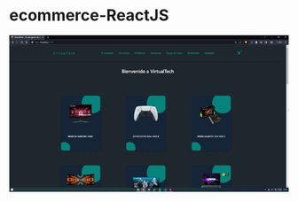 # ecommerce-ReactJS

![](https://github.com/ManuelNDiaz/ecommerce-ReactJS/blob/main/unknown_2023.03.19-15.52.gif)
